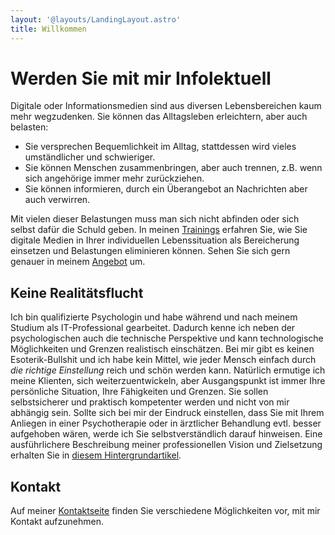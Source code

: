 ```yaml
---
layout: '@layouts/LandingLayout.astro'
title: Willkommen
---
```


# Werden Sie mit mir Infolektuell

Digitale oder Informationsmedien sind aus diversen Lebensbereichen kaum mehr wegzudenken.
Sie können das Alltagsleben erleichtern, aber auch belasten:

- Sie versprechen Bequemlichkeit im Alltag, stattdessen wird vieles umständlicher und schwieriger.
- Sie können Menschen zusammenbringen, aber auch trennen, z.B. wenn sich angehörige immer mehr zurückziehen.
- Sie können informieren, durch ein Überangebot an Nachrichten aber auch verwirren.

Mit vielen dieser Belastungen muss man sich nicht abfinden oder sich selbst dafür die Schuld geben.
In meinen [Trainings](/trainings/) erfahren Sie,
wie Sie digitale Medien in Ihrer individuellen Lebenssituation als Bereicherung einsetzen und Belastungen eliminieren können.
Sehen Sie sich gern genauer in meinem [Angebot](trainings/) um.

## Keine Realitätsflucht

Ich bin qualifizierte Psychologin und habe während und nach meinem Studium als IT-Professional gearbeitet.
Dadurch kenne ich neben der psychologischen auch die technische Perspektive und kann technologische Möglichkeiten und Grenzen realistisch einschätzen.
Bei mir gibt es keinen Esoterik-Bullshit und ich habe kein Mittel, wie jeder Mensch einfach durch _die richtige Einstellung_ reich und schön werden kann.
Natürlich ermutige ich meine Klienten, sich weiterzuentwickeln, aber Ausgangspunkt ist immer Ihre persönliche Situation, Ihre Fähigkeiten und Grenzen.
Sie sollen selbstsicherer und praktisch kompetenter werden und nicht von mir abhängig sein.
Sollte sich bei mir der Eindruck einstellen, dass Sie mit Ihrem Anliegen in einer Psychotherapie oder in ärztlicher Behandlung evtl. besser aufgehoben wären,
werde ich Sie selbstverständlich darauf hinweisen.
Eine ausführlichere Beschreibung meiner professionellen Vision und Zielsetzung erhalten Sie in [diesem Hintergrundartikel](/about/).

## Kontakt

Auf meiner [Kontaktseite](/contact/) finden Sie verschiedene Möglichkeiten vor, mit mir Kontakt aufzunehmen.

<!-- markdownlint-disable-file single-h1 -->
